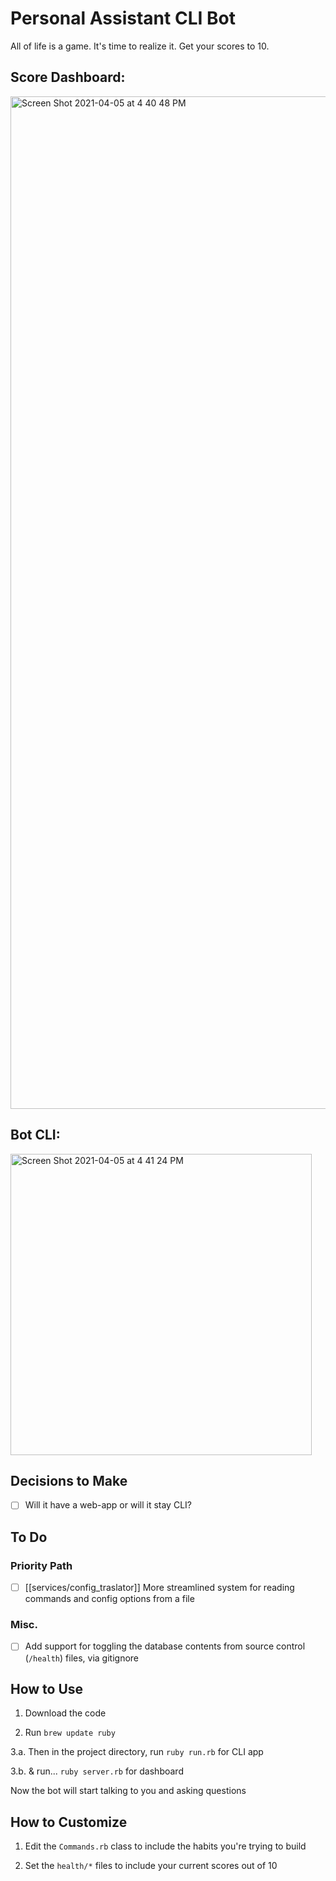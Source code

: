 # Personal Assistant CLI Bot

All of life is a game. It's time to realize it. Get your scores to 10.

## Score Dashboard:
<img width="1620" alt="Screen Shot 2021-04-05 at 4 40 48 PM" src="https://user-images.githubusercontent.com/46613794/113624485-b936c080-962d-11eb-80b7-537cef16d323.png">

## Bot CLI:
<img width="482" alt="Screen Shot 2021-04-05 at 4 41 24 PM" src="https://user-images.githubusercontent.com/46613794/113624523-c3f15580-962d-11eb-8add-a02f57799ba6.png">

## Decisions to Make

- [ ] Will it have a web-app or will it stay CLI?

## To Do

### Priority Path

- [ ] [[services/config_traslator]] More streamlined system for reading commands and config options from a file

### Misc.

- [ ] Add support for toggling the database contents from source control (`/health`) files, via gitignore

## How to Use

1. Download the code

2. Run `brew update ruby`

3.a. Then in the project directory, run `ruby run.rb` for CLI app

3.b. & run... `ruby server.rb` for dashboard

Now the bot will start talking to you and asking questions

## How to Customize

1. Edit the `Commands.rb` class to include the habits you're trying to build

2. Set the `health/*` files to include your current scores out of 10

